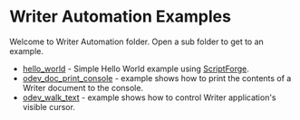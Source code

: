 # Writer Automation Examples

Welcome to Writer Automation folder. Open a sub folder to get to an example.

- [hello_world](./hello_world/) - Simple Hello World example using [ScriptForge].
- [odev_doc_print_console](./odev_doc_print_console/) - example shows how to print the contents of a Writer document to the console.
- [odev_walk_text](./odev_walk_text/) - example shows how to control Writer application's visible cursor.

[ScriptForge]: https://gitlab.com/LibreOfficiant/scriptforge
